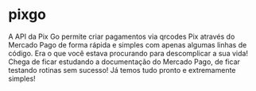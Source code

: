 # pixgo
A API da Pix Go permite criar pagamentos via qrcodes Pix através do Mercado Pago de forma rápida e simples com apenas algumas linhas de código. Era o que você estava procurando para descomplicar a sua vida! Chega de ficar estudando a documentação do Mercado Pago, de ficar testando rotinas sem sucesso! Já temos tudo pronto e extremamente simples!
